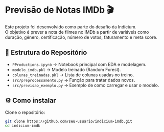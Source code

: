 # Previsão de Notas IMDb 🎬

Este projeto foi desenvolvido como parte do desafio da Indicium.  
O objetivo é prever a nota de filmes no IMDb a partir de variáveis como duração, gênero, certificação, número de votos, faturamento e meta score.

## 📂 Estrutura do Repositório
- `PProductions.ipynb` → Notebook principal com EDA e modelagem.
- `modelo_imdb.pkl` → Modelo treinado (Random Forest).
- `colunas_treinadas.pkl` → Lista de colunas usadas no treino.
- `src/preprocessamento.py` → Função para tratar dados novos.
- `src/previsao_exemplo.py` → Exemplo de como carregar e usar o modelo.

## ⚙️ Como instalar
Clone o repositório:
```bash
git clone https://github.com/seu-usuario/indicium-imdb.git
cd indicium-imdb
